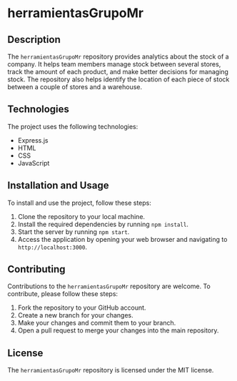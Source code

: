 # herramientasGrupoMr

## Description
The `herramientasGrupoMr` repository provides analytics about the stock of a company. It helps team members manage stock between several stores, track the amount of each product, and make better decisions for managing stock. The repository also helps identify the location of each piece of stock between a couple of stores and a warehouse.

## Technologies
The project uses the following technologies:
- Express.js
- HTML
- CSS
- JavaScript

## Installation and Usage
To install and use the project, follow these steps:
1. Clone the repository to your local machine.
2. Install the required dependencies by running `npm install`.
3. Start the server by running `npm start`.
4. Access the application by opening your web browser and navigating to `http://localhost:3000`.

## Contributing
Contributions to the `herramientasGrupoMr` repository are welcome. To contribute, please follow these steps:
1. Fork the repository to your GitHub account.
2. Create a new branch for your changes.
3. Make your changes and commit them to your branch.
4. Open a pull request to merge your changes into the main repository.

## License
The `herramientasGrupoMr` repository is licensed under the MIT license.
